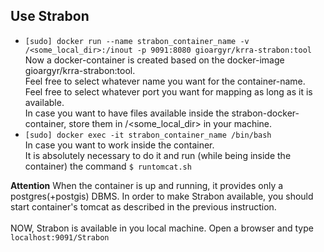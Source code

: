 ## Use Strabon
* `[sudo] docker run --name strabon_container_name -v /<some_local_dir>:/inout -p 9091:8080 gioargyr/krra-strabon:tool` <br />
Now a docker-container is created based on the docker-image gioargyr/krra-strabon:tool. <br />
Feel free to select whatever name you want for the container-name. <br />
Feel free to select whatever port you want for mapping as long as it is available. <br />
In case you want to have files available inside the strabon-docker-container, store them in /<some_local_dir> in your machine. <br />
* `[sudo] docker exec -it strabon_container_name /bin/bash` <br />
In case you want to work inside the container.<br />
It is absolutely necessary to do it and run (while being inside the container) the command `$ runtomcat.sh`

**Attention**  When the container is up and running, it provides only a postgres(+postgis) DBMS. In order to make Strabon available,
you should start container's tomcat as described in the previous instruction.
<br /> <br />
NOW, Strabon is available in you local machine. Open a browser and type `localhost:9091/Strabon`

